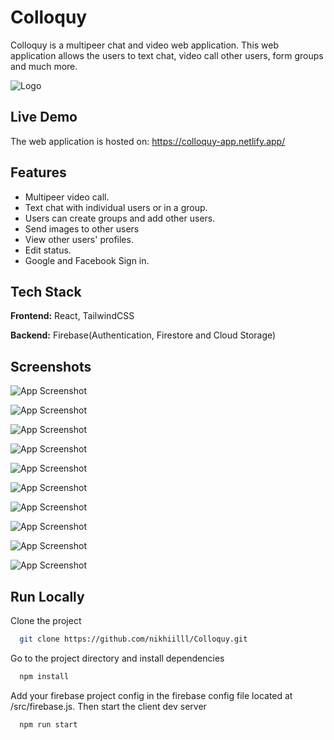 
# Colloquy

Colloquy is a multipeer chat and video web application. This web
application allows the users to text chat, video call other users,
form groups and much more.


![Logo](https://nikhilprojects.s3.us-west-1.amazonaws.com/colloquy/logo.png)


## Live Demo

The web application is hosted on: https://colloquy-app.netlify.app/

## Features

- Multipeer video call.
- Text chat with individual users or in a group.
- Users can create groups and add other users.
- Send images to other users
- View other users' profiles.
- Edit status.
- Google and Facebook Sign in.


## Tech Stack

**Frontend:** React, TailwindCSS

**Backend:** Firebase(Authentication, Firestore and Cloud Storage)


## Screenshots

![App Screenshot](https://nikhilprojects.s3.us-west-1.amazonaws.com/colloquy/screenshots/colloquy_login.png)

![App Screenshot](https://nikhilprojects.s3.us-west-1.amazonaws.com/colloquy/screenshots/colloquy_incomingcall.png)

![App Screenshot](https://nikhilprojects.s3.us-west-1.amazonaws.com/colloquy/screenshots/colloquy_videocall.png)

![App Screenshot](https://nikhilprojects.s3.us-west-1.amazonaws.com/colloquy/screenshots/colloquy_dashboard.png)

![App Screenshot](https://nikhilprojects.s3.us-west-1.amazonaws.com/colloquy/screenshots/colloquy_dashboard2.png)

![App Screenshot](https://nikhilprojects.s3.us-west-1.amazonaws.com/colloquy/screenshots/colloquy_creategroup.png)

![App Screenshot](https://nikhilprojects.s3.us-west-1.amazonaws.com/colloquy/screenshots/colloquy_sendimage.png)

![App Screenshot](https://nikhilprojects.s3.us-west-1.amazonaws.com/colloquy/screenshots/colloquy_userprofile.png)

![App Screenshot](https://nikhilprojects.s3.us-west-1.amazonaws.com/colloquy/screenshots/colloquy_newchat.png)

![App Screenshot](https://nikhilprojects.s3.us-west-1.amazonaws.com/colloquy/screenshots/colloquy_addtogroup.png)
## Run Locally

Clone the project

```bash
  git clone https://github.com/nikhiilll/Colloquy.git
```

Go to the project directory and install dependencies

```bash
  npm install
```

Add your firebase project config in the firebase config file located at /src/firebase.js. 
Then start the client dev server

```bash
  npm run start
```

